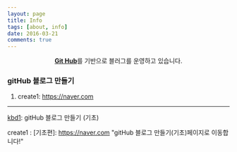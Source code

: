 ```yaml
---
layout: page
title: Info
tags: [about, info]
date: 2016-03-21
comments: true
---
```

    
<center><a href="https://github.com/ret6125/ret6125.github.io.git"><b>Git Hub</b></a>를 기반으로 블러그를 운영하고 있습니다.</center>

### gitHub 블로그 만들기
1. create1: <https://naver.com>
<hr/>
    
<a class = "btn zoombtn" href="https://github.com/ret6125/ret6125.github.io.git">kbd1</a>: gitHub 블로그 만들기 (기초)

create1 : [기초편]: https://naver.com "gitHub 블로그 만들기(기초)페이지로 이동합니다!"
